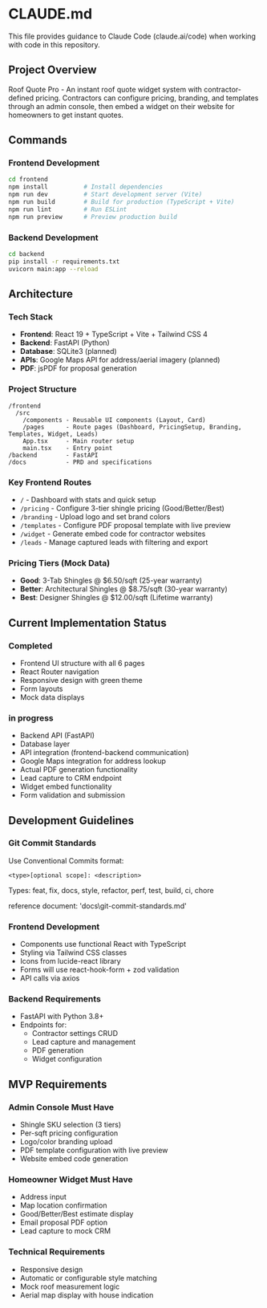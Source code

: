 # CLAUDE.md

This file provides guidance to Claude Code (claude.ai/code) when working with code in this repository.

## Project Overview

Roof Quote Pro - An instant roof quote widget system with contractor-defined pricing. Contractors can configure pricing, branding, and templates through an admin console, then embed a widget on their website for homeowners to get instant quotes.

## Commands

### Frontend Development
```bash
cd frontend
npm install          # Install dependencies
npm run dev          # Start development server (Vite)
npm run build        # Build for production (TypeScript + Vite)
npm run lint         # Run ESLint
npm run preview      # Preview production build
```

### Backend Development
```bash
cd backend
pip install -r requirements.txt
uvicorn main:app --reload
```

## Architecture

### Tech Stack
- **Frontend**: React 19 + TypeScript + Vite + Tailwind CSS 4
- **Backend**: FastAPI (Python) 
- **Database**: SQLite3 (planned)
- **APIs**: Google Maps API for address/aerial imagery (planned)
- **PDF**: jsPDF for proposal generation

### Project Structure
```
/frontend
  /src
    /components - Reusable UI components (Layout, Card)
    /pages      - Route pages (Dashboard, PricingSetup, Branding, Templates, Widget, Leads)
    App.tsx     - Main router setup
    main.tsx    - Entry point
/backend        - FastAPI
/docs           - PRD and specifications
```

### Key Frontend Routes
- `/` - Dashboard with stats and quick setup
- `/pricing` - Configure 3-tier shingle pricing (Good/Better/Best)
- `/branding` - Upload logo and set brand colors
- `/templates` - Configure PDF proposal template with live preview
- `/widget` - Generate embed code for contractor websites
- `/leads` - Manage captured leads with filtering and export

### Pricing Tiers (Mock Data)
- **Good**: 3-Tab Shingles @ $6.50/sqft (25-year warranty)
- **Better**: Architectural Shingles @ $8.75/sqft (30-year warranty)
- **Best**: Designer Shingles @ $12.00/sqft (Lifetime warranty)

## Current Implementation Status

### Completed
- Frontend UI structure with all 6 pages
- React Router navigation
- Responsive design with green theme
- Form layouts 
- Mock data displays

### in progress
- Backend API (FastAPI)
- Database layer
- API integration (frontend-backend communication)
- Google Maps integration for address lookup
- Actual PDF generation functionality
- Lead capture to CRM endpoint
- Widget embed functionality
- Form validation and submission


## Development Guidelines

### Git Commit Standards
Use Conventional Commits format:
```
<type>[optional scope]: <description>
```
Types: feat, fix, docs, style, refactor, perf, test, build, ci, chore

reference document: 'docs\git-commit-standards.md'

### Frontend Development
- Components use functional React with TypeScript
- Styling via Tailwind CSS classes
- Icons from lucide-react library
- Forms will use react-hook-form + zod validation
- API calls via axios

### Backend Requirements
- FastAPI with Python 3.8+
- Endpoints for:
  - Contractor settings CRUD
  - Lead capture and management  
  - PDF generation
  - Widget configuration

## MVP Requirements

### Admin Console Must Have
- Shingle SKU selection (3 tiers)
- Per-sqft pricing configuration
- Logo/color branding upload
- PDF template configuration with live preview
- Website embed code generation

### Homeowner Widget Must Have
- Address input
- Map location confirmation
- Good/Better/Best estimate display
- Email proposal PDF option
- Lead capture to mock CRM

### Technical Requirements
- Responsive design
- Automatic or configurable style matching
- Mock roof measurement logic
- Aerial map display with house indication